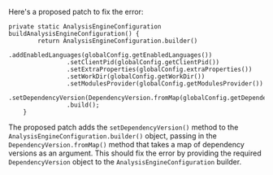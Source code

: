 Here's a proposed patch to fix the error:
```
private static AnalysisEngineConfiguration buildAnalysisEngineConfiguration() {
        return AnalysisEngineConfiguration.builder()
                .addEnabledLanguages(globalConfig.getEnabledLanguages())
                .setClientPid(globalConfig.getClientPid())
                .setExtraProperties(globalConfig.extraProperties())
                .setWorkDir(globalConfig.getWorkDir())
                .setModulesProvider(globalConfig.getModulesProvider())
                .setDependencyVersion(DependencyVersion.fromMap(globalConfig.getDependencyVersion()))
                .build();
    }
```
The proposed patch adds the `setDependencyVersion()` method to the `AnalysisEngineConfiguration.builder()` object, passing in the `DependencyVersion.fromMap()` method that takes a map of dependency versions as an argument. This should fix the error by providing the required `DependencyVersion` object to the `AnalysisEngineConfiguration` builder.